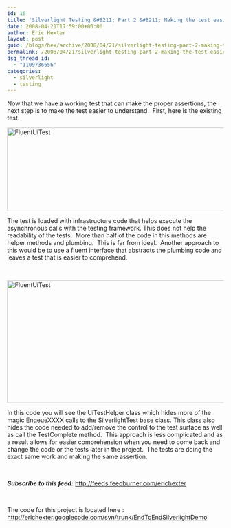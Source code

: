 ```yaml
---
id: 16
title: 'Silverlight Testing &#8211; Part 2 &#8211; Making the test easier understand.'
date: 2008-04-21T17:59:00+00:00
author: Eric Hexter
layout: post
guid: /blogs/hex/archive/2008/04/21/silverlight-testing-part-2-making-the-test-easier-understand.aspx
permalink: /2008/04/21/silverlight-testing-part-2-making-the-test-easier-understand/
dsq_thread_id:
  - "1109736656"
categories:
  - silverlight
  - testing
---
```

Now that we have a working test that can make the proper assertions, the next step is to make the test easier to understand.&nbsp; First, here is the existing test.


  


<A title="FluentUiTest" href="http://erichexter.googlecode.com/svn/trunk/EndToEndSilverlightDemo/EndToEndSilverlightDemo/EndtoEndSilverlightDemo.Tests/Test.cs" target="_blank"><IMG height="194" alt="FluentUiTest" src="http://static.flickr.com/2363/2431211087_06ec8d318d.jpg" width="579" border="0" /></A>


  


The test is loaded with infrastructure code that helps execute the asynchronous calls with the testing framework. This does not help the readability of the tests.&nbsp; More than half of the code in this methods are helper methods and plumbing.&nbsp; This is far from ideal.&nbsp; Another approach to this would be to use a fluent interface that abstracts the plumbing code and leaves a test that is easier to comprehend.


  


&nbsp;


  


<A class="" title="FluentUiTest" href="http://erichexter.googlecode.com/svn/trunk/EndToEndSilverlightDemo/EndToEndSilverlightDemo/EndtoEndSilverlightDemo.Tests/IntegrationTestPartII.cs" target="_blank"><IMG height="285" alt="FluentUiTest" src="http://static.flickr.com/3269/2432024392_69f4b19130.jpg" width="553" border="0" /></A>


  


In this code you will see the UiTestHelper class which hides more of the magic EnqeueXXXX calls to the SilverlightTest base class. This class also hides the code needed to add/remove the control to the test surface as well as call the TestComplete method.&nbsp; This approach is less complicated and as a result allows for easier comprehension when you need to come back and change the code or the tests later in the project.&nbsp; The tests are doing the exact same work and making the same assertion.&nbsp; 


  


&nbsp;


  


**_Subscribe to this feed:_** <http://feeds.feedburner.com/erichexter> 


  


&nbsp;


  


The code for this project is located here : <http://erichexter.googlecode.com/svn/trunk/EndToEndSilverlightDemo>